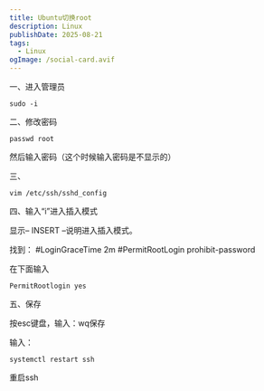 ```yaml
---
title: Ubuntu切换root
description: Linux
publishDate: 2025-08-21
tags:
  - Linux
ogImage: /social-card.avif
---
```


一、进入管理员



```
sudo -i
```

二、修改密码

```
passwd root
```

然后输入密码（这个时候输入密码是不显示的）

三、

```
vim /etc/ssh/sshd_config
```

四、输入“i”进入插入模式

显示– INSERT –说明进入插入模式。

找到：
#LoginGraceTime 2m
#PermitRootLogin prohibit-password



在下面输入

```
PermitRootlogin yes
```

五、保存

按esc键盘，输入：wq保存

输入：

```
systemctl restart ssh
```

重启ssh
